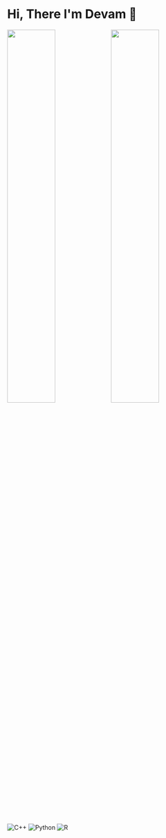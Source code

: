 # Hi, There I'm Devam 👋
<img align = "left" width = "47%" src="https://github-readme-stats.vercel.app/api?username=devam2001&show_icons=true&theme=outrun"/>
<img align = "left" width = "47%" src="https://github-readme-stats.vercel.app/api/top-langs/?username=devam2001&layout=compact&theme=outrun"/>

![C++](https://img.shields.io/badge/c++-%2300599C.svg?style=for-the-badge&logo=c%2B%2B&logoColor=white)
![Python](https://img.shields.io/badge/python-3670A0?style=for-the-badge&logo=python&logoColor=ffdd54)
![R](https://img.shields.io/badge/r-%23276DC3.svg?style=for-the-badge&logo=r&logoColor=white)

